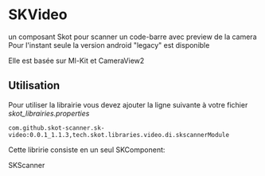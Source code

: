# SKVideo
un composant Skot pour scanner un code-barre avec preview de la camera
Pour l'instant seule la version android "legacy" est disponible

Elle est basée sur Ml-Kit et CameraView2

## Utilisation

Pour utiliser la librairie vous devez ajouter la ligne suivante à votre fichier _skot_librairies.properties_

`com.github.skot-scanner.sk-video:0.0.1_1.1.3,tech.skot.libraries.video.di.skscannerModule`

Cette libririe consiste en un seul SKComponent:

SKScanner




